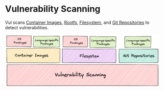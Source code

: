 # Vulnerability Scanning

Vul scans [Container Images][image], [Rootfs][rootfs], [Filesystem][fs], and [Git Repositories][repo] to detect vulnerabilities.

![vulnerability][vuln]

[image]: image.md
[rootfs]: rootfs.md
[fs]: filesystem.md
[repo]: git-repository.md
[vuln]: ../../imgs/vulnerability.png

